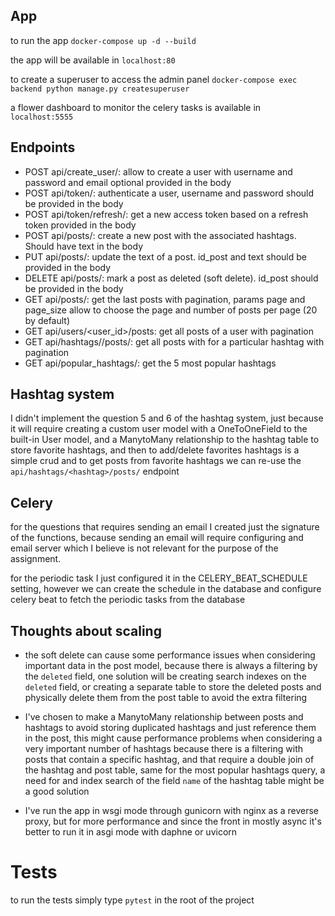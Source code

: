 ## App
 to run the app `docker-compose up -d --build`

the app will be available in `localhost:80`

to create a superuser to access the admin panel `docker-compose exec backend python manage.py createsuperuser`

a flower dashboard to monitor the celery tasks is available in `localhost:5555`

## Endpoints
- POST api/create_user/: allow to create a user with username and password and email optional provided in the body
- POST api/token/:  authenticate a user, username and password should be provided in the body
- POST api/token/refresh/: get a new access token based on a refresh token provided in the body
- POST api/posts/: create a new post with the associated hashtags. Should have text in the body
- PUT api/posts/: update the text of a post. id_post and text should be provided in the body
- DELETE api/posts/: mark a post as deleted (soft delete). id_post should be provided in the body
- GET api/posts/: get the last posts with pagination, params page and page_size allow to choose the page and number of posts per page (20 by default)
- GET api/users/<user_id>/posts: get all posts of a user with pagination
- GET api/hashtags/<hashtag>/posts/: get all posts with for a particular hashtag with pagination
- GET api/popular_hashtags/: get the 5 most popular hashtags

## Hashtag system
I didn't implement the question 5 and 6 of the hashtag system, just because it will require 
creating a custom user model with a OneToOneField to the built-in User model, and a ManytoMany
relationship to the hashtag table to store favorite hashtags, and then to add/delete favorites hashtags 
is a simple crud and to get posts from favorite hashtags we can re-use the `api/hashtags/<hashtag>/posts/` endpoint

## Celery
for the questions that requires sending an email I created just the signature of the functions,
because sending an email will require configuring and email server which I believe is not relevant 
for the purpose of the assignment.

for the periodic task I just configured it in the CELERY_BEAT_SCHEDULE setting, however we can create 
the schedule in the database and configure celery beat to fetch the periodic tasks from the database
## Thoughts about scaling

- the soft delete can cause some performance issues when considering important data in the post model, because there is always a filtering by the `deleted` field,
one solution will be creating search indexes on the `deleted` field, or creating a separate table
to store the deleted posts and physically delete them from the post table to avoid the extra filtering
  
- I've chosen to make a ManytoMany relationship between posts and hashtags to avoid storing 
duplicated hashtags and just reference them in the post, this might cause performance problems
  when considering a very important number of hashtags because there is a filtering with posts that contain a specific 
  hashtag, and that require a double join of the hashtag and post table, same for the most popular hashtags query,
  a need for and index search of the field `name` of the hashtag table might be a good solution

- I've run the app in wsgi mode through gunicorn with nginx as a reverse proxy, but for more performance and since
 the front in mostly async it's better to run it in asgi mode with daphne or uvicorn
# Tests
to run the tests simply type `pytest` in the root of the project
